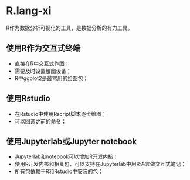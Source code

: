 # R.lang-xi

R作为数据分析可视化的工具，是数据分析的有力工具。

## 使用R作为交互式终端
- 直接在R中交互式作图；
- 需要及时设置绘图设备；
- R中ggplot2是最常用的绘图包；

## 使用Rstudio
- 在Rstudio中使用Rscript脚本逐步绘图；
- 可以回调之前的命令；

## 使用Jupyterlab或Jupyter notebook
- Jupyterlab和notebook可以增加R开发内核；
- 使用R开发内核和相关包，可以支持在Jupyterlab中用R语言做交互式笔记；
- 所有包依赖于R和Rstudio中安装的包；
